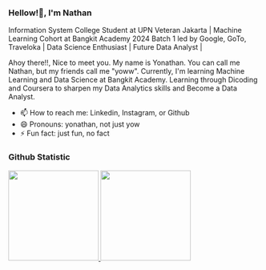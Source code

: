 ### Hellow!👋, I'm Nathan 

Information System College Student at UPN Veteran Jakarta | Machine Learning Cohort at Bangkit Academy 2024 Batch 1 led by Google, GoTo, Traveloka | Data Science Enthusiast | Future Data Analyst |  

Ahoy there!!, Nice to meet you. My name is Yonathan. You can call me Nathan, but my friends call me "yoww". Currently, I'm learning Machine Learning and Data Science at Bangkit Academy. Learning through Dicoding and Coursera to sharpen my Data Analytics skills and Become a Data Analyst.     

- 📫 How to reach me: Linkedin, Instagram, or Github
- 😄 Pronouns: yonathan, not just yow 
- ⚡ Fun fact: just fun, no fact

### Github Statistic
<p align="left">
<a href="https://github.com/jonathans1603">
  <img height="180em" src="https://github-readme-stats-eight-theta.vercel.app/api?username=jonathans1603&show_icons=true&theme=algolia&include_all_commits=true&count_private=true"/>
  <img height="180em" src="https://github-readme-stats-eight-theta.vercel.app/api/top-langs/?username=jonathans1603&layout=compact&layout=compact&theme=algolia"/>
</a>
</p>
